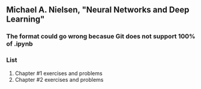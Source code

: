 ## Michael A. Nielsen, "Neural Networks and Deep Learning"
### The format could go wrong becasue Git does not support 100% of .ipynb
### List
  1. Chapter #1 exercises and problems
  2. Chapter #2 exercises and problems
 
